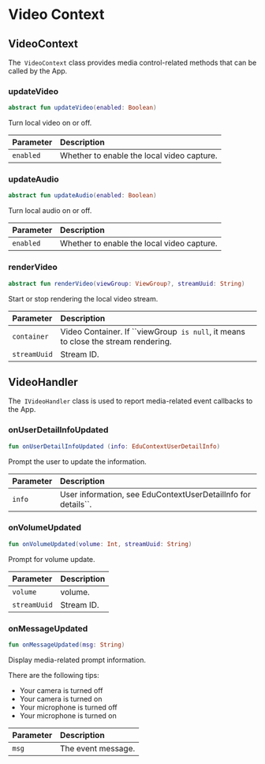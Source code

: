 # Video Context

## VideoContext

The` VideoContext` class provides media control-related methods that can be called by the App.

### updateVideo

```kotlin
abstract fun updateVideo(enabled: Boolean)
```

Turn local video on or off.

| Parameter | Description |
| :-------- | :----------------- |
| `enabled` | Whether to enable the local video capture. |

### updateAudio

```kotlin
abstract fun updateAudio(enabled: Boolean)
```

Turn local audio on or off.

| Parameter | Description |
| :-------- | :----------------- |
| `enabled` | Whether to enable the local video capture. |

### renderVideo

```kotlin
abstract fun renderVideo(viewGroup: ViewGroup?, streamUuid: String)
```

Start or stop rendering the local video stream.

| Parameter | Description |
| :----------- | :----------------------------------------------------- |
| `container` | Video Container. If ``viewGroup` is null`, it means to close the stream rendering. |
| `streamUuid` | Stream ID. |

## VideoHandler

The` IVideoHandler` class is used to report media-related event callbacks to the App.

### onUserDetailInfoUpdated

```kotlin
fun onUserDetailInfoUpdated (info: EduContextUserDetailInfo)
```

Prompt the user to update the information.

| Parameter | Description |
| :----- | :------------------------------------------ |
| `info` | User information, see EduContextUserDetailInfo for details``. |

### onVolumeUpdated

```kotlin
fun onVolumeUpdated(volume: Int, streamUuid: String)
```

Prompt for volume update.

| Parameter | Description |
| :----------- | :------ |
| `volume` | volume. |
| `streamUuid` | Stream ID. |

### onMessageUpdated

```kotlin
fun onMessageUpdated(msg: String)
```

Display media-related prompt information.

There are the following tips:

- Your camera is turned off
- Your camera is turned on
- Your microphone is turned off
- Your microphone is turned on

| Parameter | Description |
| :---- | :--------- |
| `msg` | The event message. |

